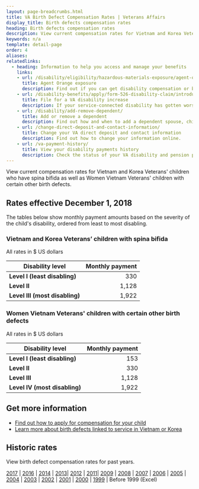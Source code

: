 ```yaml
---
layout: page-breadcrumbs.html
title: VA Birth Defect Compensation Rates | Veterans Affairs
display_title: Birth defects compensation rates
heading: Birth defects compensation rates
description: View current compensation rates for Vietnam and Korea Veterans' children who have spina bifida as well as Women Vietnam Veterans' children with certain other birth defects.
keywords: n/a
template: detail-page
order: 4
aliases:
relatedlinks:
  - heading: Information to help you access and manage your benefits
    links:
    - url: /disability/eligibility/hazardous-materials-exposure/agent-orange/
      title: Agent Orange exposure
      description: Find out if you can get disability compensation or benefits for illnesses believed to be caused by Agent Orange, a toxic chemical used to clear trees and plants during the war.
    - url: /disability-benefits/apply/form-526-disability-claim/introduction/ 
      title: File for a VA disability increase
      description: If your service-connected disability has gotten worse, find out how to file a claim to increase your disability rating.
    - url: /disability/add-remove-dependent/
      title: Add or remove a dependent
      description: Find out how and when to add a dependent spouse, child, or parent to your VA disability benefits. Also learn how to remove a dependent from your benefits.
    - url: /change-direct-deposit-and-contact-information/
      title: Change your VA direct deposit and contact information
      description: Find out how to change your information online.
    - url: /va-payment-history/
      title: View your disability payments history
      description: Check the status of your VA disability and pension payments. You can also see certain survivor benefits.      
---
```

<div class="va-introtext">

View current compensation rates for Vietnam and Korea Veterans' children who have spina bifida as well as Women Vietnam Veterans' children with certain other birth defects. 
</div>

<h2>Rates effective December 1, 2018</h2>

The tables below show monthly payment amounts based on the severity of the child's disability, ordered from least to most disabling.

<h3>Vietnam and Korea Veterans’ children with spina bifida</h3>
All rates in $ US dollars

| Disability level  | Monthly payment | 
| -- | --: | 
| **Level I (least disabling)** | 330 | 
| **Level II**  | 1,128 | 
| **Level III (most disabling)** | 1,922 | 

<h3>Women Vietnam Veterans' children with certain other birth defects</h3>
All rates in $ US dollars

| Disability level  | Monthly payment | 
| -- | --: | 
| **Level I (least disabling)** | 153 | 
| **Level II**  | 330 | 
| **Level III** | 1,128 | 
| **Level IV (most disabling)** | 1,922 | 


<h2>Get more information</h2>

- [Find out how to apply for compensation for your child](/disability/eligibility/special-claims/birth-defects/)
- [Learn more about birth defects linked to service in Vietnam or Korea](https://www.publichealth.va.gov/exposures/agentorange/birth-defects/index.asp)

<h2>Historic rates</h2>

View birth defect compensation rates for past years.

[2017](https://www.benefits.va.gov/COMPENSATION/sb2017.asp) | [2016](https://www.benefits.va.gov/COMPENSATION/sb2016.asp) | [2014](https://www.benefits.va.gov/COMPENSATION/sb2014.asp) | [2013](https://www.benefits.va.gov/COMPENSATION/sb2013.asp)| [2012](https://www.benefits.va.gov/COMPENSATION/sb2012.asp) | [2011](https://www.benefits.va.gov/COMPENSATION/sb2011.asp)| [2009](https://www.benefits.va.gov/COMPENSATION/sb2009.asp) | [2008](https://www.benefits.va.gov/COMPENSATION/sb2008.asp) | [2007](https://www.benefits.va.gov/COMPENSATION/sb2007.asp) | [2006](https://www.benefits.va.gov/COMPENSATION/sb2006.asp) | [2005](https://www.benefits.va.gov/COMPENSATION/sb2005.asp) | [2004](https://www.benefits.va.gov/COMPENSATION/sb2004.asp) | [2003](https://www.benefits.va.gov/COMPENSATION/sb2003.asp) | [2002](https://www.benefits.va.gov/COMPENSATION/sb2002.asp) | [2001](https://www.benefits.va.gov/COMPENSATION/sb2001.asp) | [2000](https://www.benefits.va.gov/COMPENSATION/sb2000.asp) | [1999](https://www.benefits.va.gov/COMPENSATION/sb1999.asp) | Before 1999 (Excel)
